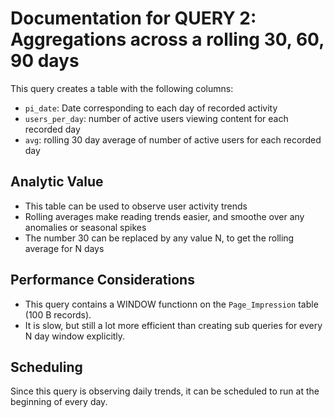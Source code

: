 # Documentation for QUERY 2: Aggregations across a rolling 30, 60, 90 days

This query creates a table with the following columns:
* `pi_date`: Date corresponding to each day of recorded activity
* `users_per_day`: number of active users viewing content for each recorded day
* `avg`: rolling 30 day average of number of active users for each recorded day

## Analytic Value
* This table can be used to observe user activity trends
* Rolling averages make reading trends easier, and smoothe over any anomalies or seasonal spikes
* The number 30 can be replaced by any value N, to get the rolling average for N days

## Performance Considerations
* This query contains a WINDOW functionn on the `Page_Impression` table (100 B records).
* It is slow, but still a lot more efficient than creating sub queries for every N day window explicitly.

## Scheduling
Since this query is observing daily trends, it can be scheduled to run at the beginning of every day.
